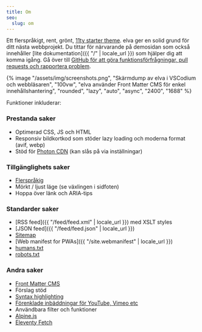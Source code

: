 ```yaml
---
title: Om
seo:
  slug: om
---
```


Ett flerspråkigt, rent, grönt, [11ty starter theme](https://www.11ty.dev/docs/starter/). elva ger en solid grund för ditt nästa webbprojekt. Du tittar för närvarande på demosidan som också innehåller [lite dokumentation]({{ "/" | locale_url }}) som hjälper dig att komma igång. Gå över till [GitHub för att göra funktionsförfrågningar, pull requests och rapportera problem](https://github.com/scottsweb/elva/issues).

{% image "/assets/img/screenshots.png", "Skärmdump av elva i VSCodium och webbläsaren", "100vw", "elva använder Front Matter CMS för enkel innehållshantering", "rounded", "lazy", "auto", "async", "2400", "1688" %}

Funktioner inkluderar:

### Prestanda saker

* Optimerad CSS, JS och HTML
* Responsiv bildkortkod som stöder lazy loading och moderna format (avif, webp)
* Stöd för [Photon CDN](https://developer.wordpress.com/docs/photon/) (kan slås på via inställningar)

### Tillgänglighets saker

* [Flerspråkig](https://www.11ty.dev/docs/plugins/i18n/)
* Mörkt / ljust läge (se växlingen i sidfoten)
* Hoppa över länk och ARIA-tips

### Standarder saker

* [RSS feed]({{ "/feed/feed.xml" | locale_url }}) med XSLT styles
* [JSON feed]({{ "/feed/feed.json" | locale_url }})
* [Sitemap](/sitemap.xml)
* [Web manifest for PWAs]({{ "/site.webmanifest" | locale_url }})
* [humans.txt](/humans.txt) 
* [robots.txt](/robots.txt)

### Andra saker

* [Front Matter CMS](https://frontmatter.codes/)
* Förslag stöd
* [Syntax highlighting](https://www.11ty.dev/docs/plugins/syntaxhighlight/)
* [Förenklade inbäddningar för YouTube, Vimeo etc](https://github.com/gfscott/eleventy-plugin-embed-everything)
* Användbara filter och funktioner
* [Alpine.js](https://alpinejs.dev/)
* [Eleventy Fetch](https://www.11ty.dev/docs/plugins/fetch/)